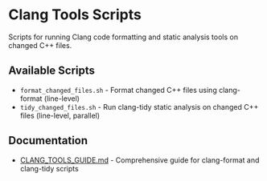 # Clang Tools Scripts

Scripts for running Clang code formatting and static analysis tools on changed C++ files.

## Available Scripts

- `format_changed_files.sh` - Format changed C++ files using clang-format (line-level)
- `tidy_changed_files.sh` - Run clang-tidy static analysis on changed C++ files (line-level, parallel)

## Documentation

- [CLANG_TOOLS_GUIDE.md](./CLANG_TOOLS_GUIDE.md) - Comprehensive guide for clang-format and clang-tidy scripts
